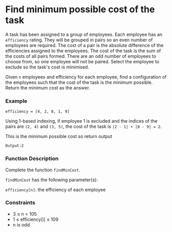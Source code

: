 # Find minimum possible cost of the task

A task has been assigned to a group of employees. Each employee has an `efficiency` rating. They will be grouped in pairs so an even number of employees are required. The cost of a pair is the absolute difference of the efficiencies assigned to the employees. The cost of the task is the sum of the costs of all pairs formed. There are an odd number of employees to choose from, so one employee will not be paired. Select the employee to exclude so the task's cost is minimised.

Given `n` employees and efficiency for each employee, find a configuration of the employees such that the cost of the task is the minimum possible. Return the minimum cost as the answer.

### Example

```
efficiency = [4, 2, 8, 1, 9]
```

Using 1-based indexing, if employee 1 is excluded and the indices of the pairs are `(2, 4)` and `(3, 5)`, the cost of the task is `|2 - 1| + |8 - 9| = 2`.

This is the minimum possible cost so return output

```
Output:2
```

### Function Description

Complete the function
`findMinCost`.

`findMinCost` has the following parameter(s):

`efficiency[n]`: the efficiency of each employee

### Constraints

- 3 ≤ n < 105
- 1 ≤ efficiency[i] ≤ 109
- n is odd
